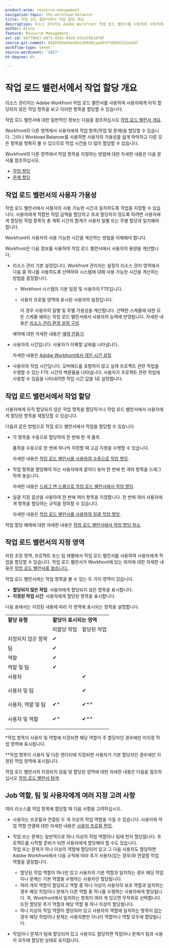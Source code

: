 ```yaml
---
product-area: resource-management
navigation-topic: the-workload-balancer
title: 작업 로드 밸런서에서 작업 할당 개요
description: 리소스 관리자는 Adobe Workfront 작업 로드 밸런서를 사용하여 사용자에게 아직 할당되지 않은 작업 항목을 보고 이러한 항목을 할당할 수 있습니다.
author: Alina
feature: Resource Management
exl-id: 98779b67-b975-4501-8426-63e255b1d7df
source-git-commit: 8420f65e84edd42204d91aa503ff0b95153a1e67
workflow-type: tm+mt
source-wordcount: '1027'
ht-degree: 0%

---
```


# 작업 로드 밸런서에서 작업 할당 개요

리소스 관리자는 Adobe Workfront 작업 로드 밸런서를 사용하여 사용자에게 아직 할당되지 않은 작업 항목을 보고 이러한 항목을 할당할 수 있습니다.

작업 로드 밸런서에 대한 일반적인 정보는 다음을 참조하십시오 [작업 로드 밸런서 개요](../../resource-mgmt/workload-balancer/overview-workload-balancer.md).

Workfront의 다른 영역에서 사용자에게 작업 항목(작업 및 문제)을 할당할 수 있습니다. 그러나 Workload Balancer를 사용하면 사용자의 가용성을 쉽게 파악하고 다른 모든 항목을 명확히 볼 수 있으므로 작업 시간을 더 많이 할당할 수 있습니다.

Workfront의 다른 영역에서 작업 항목을 지정하는 방법에 대한 자세한 내용은 다음 문서를 참조하십시오.

* [작업 할당](../../manage-work/tasks/assign-tasks/assign-tasks.md)
* [문제 할당](../../manage-work/issues/manage-issues/assign-issues.md)

## 작업 로드 밸런서의 사용자 가용성

작업 로드 밸런서에서 사용자의 사용 가능한 시간과 일치하도록 작업을 지정할 수 있습니다. 사용자에게 적합한 작업 금액을 할당하고 초과 할당하지 않도록 하려면 사용자에게 할당된 작업 항목의 총 계획 시간의 합계가 사용자 일별 또는 주별 할당과 일치해야 합니다.

Workfront이 사용자의 사용 가능한 시간을 계산하는 방법을 이해해야 합니다.

Workfront은 다음 정보를 사용하여 작업 로드 밸런서에서 사용자의 용량을 계산합니다.

* 리소스 관리 기본 설정입니다. Workfront 관리자는 설정의 리소스 관리 영역에서 다음 중 하나를 사용하도록 선택하여 시스템에 대해 사용 가능한 시간을 계산하는 방법을 결정합니다.

   * Workfront 시스템의 기본 일정 및 사용자의 FTE입니다.
   * 사용자 프로필 영역에 표시된 사용자의 일정입니다.

      이 경우 사용자의 일별 및 주별 가용성을 계산합니다. 선택한 스케줄에 대한 모든 스케줄 예외는 작업 로드 밸런서에서 사용자의 능력에 반영됩니다.
   자세한 내용은 [리소스 관리 환경 설정 구성](../../administration-and-setup/set-up-workfront/configure-system-defaults/configure-resource-mgmt-preferences.md).

   예약에 대한 자세한 내용은 [예약 만들기](../../administration-and-setup/set-up-workfront/configure-timesheets-schedules/create-schedules.md)

* 사용자의 시간입니다. 사용자가 이륙할 날짜를 나타냅니다.

   자세한 내용은 [Adobe Workfront에서 개인 시간 설정](../../workfront-basics/manage-your-account-and-profile/configuring-your-user-profile/personal-time-overview.md).

* 사용자의 작업 시간입니다. 오버헤드를 포함하지 않고 실제 프로젝트 관련 작업을 수행할 수 있는 FTE 시간의 백분율을 나타냅니다. 사용자가 프로젝트 관련 작업에 사용할 수 있음을 나타내려면 작업 시간 값을 1로 설정합니다.


## 작업 로드 밸런서에서 작업 할당

사용자에게 아직 할당되지 않은 작업 항목을 할당하거나 작업 로드 밸런서에서 사용자에게 할당된 항목을 재할당할 수 있습니다.

다음과 같은 방법으로 작업 로드 밸런서에서 작업을 할당할 수 있습니다.

* 각 항목을 수동으로 할당하여 한 번에 한 개 품목.

   품목을 수동으로 한 번에 하나씩 지정할 때 고급 지정을 수행할 수 있습니다.

   자세한 내용은 [작업 로드 밸런서를 사용하여 수동으로 작업 할당](../../resource-mgmt/workload-balancer/assign-work-in-workload-balancer-manually.md).

* 작업 항목을 할당해야 하는 사용자에게 끌어다 놓아 한 번에 한 개의 항목을 드래그하여 놓습니다.

   자세한 내용은 [드래그 앤 드롭으로 작업 로드 밸런서에서 작업 할당](../../resource-mgmt/workload-balancer/assign-work-in-workload-balancer-by-drag-and-drop.md).

* 일괄 지정 옵션을 사용하여 한 번에 여러 항목을 지정합니다. 한 번에 여러 사용자에게 항목을 할당하는 규칙을 정의할 수 있습니다.

   자세한 내용은 [작업 로드 밸런서를 사용하여 일괄 작업 할당](../../resource-mgmt/workload-balancer/assign-work-in-workload-balancer-in-bulk.md).

작업 할당 해제에 대한 자세한 내용은 [작업 로드 밸런서에서 작업 할당 취소](../../resource-mgmt/workload-balancer/unassign-work-in-workload-balancer.md).

## 작업 로드 밸런서의 지정 영역

자원 조정 영역, 프로젝트 또는 팀 레벨에서 작업 로드 밸런서를 사용하여 사용자에게 작업을 할당할 수 있습니다. 작업 로드 밸런서가 Workfront에 있는 위치에 대한 자세한 내용은 [작업 로드 밸런서를 찾습니다.](../../resource-mgmt/workload-balancer/locate-workload-balancer.md).

작업 로드 밸런서에는 작업 항목을 볼 수 있는 두 가지 영역이 있습니다.

* **할당되지 않은 작업**: 사용자에게 할당되지 않은 항목을 표시합니다.
* **지정된 작업 시간**: 사용자에게 할당된 항목을 표시합니다.

다음 표에서는 지정된 내용에 따라 각 영역에 표시되는 항목을 설명합니다.

<table style="table-layout:auto"> 
 <col> 
 <col> 
 <col> 
 <tbody> 
  <tr> 
   <td><strong>할당 유형</strong> </td> 
   <td colspan="2"><strong>할당이 표시되는 영역</strong> </td> 
  </tr> 
  <tr> 
   <td> </td> 
   <td>미할당 작업 </td> 
   <td>할당된 작업 </td> 
  </tr> 
  <tr data-mc-conditions=""> 
   <td><span style="font-weight: normal;">지정되지 않은 항목</span> </td> 
   <td><span>✔</span> </td> 
   <td> </td> 
  </tr> 
  <tr> 
   <td>팀</td> 
   <td>✔</td> 
   <td> </td> 
  </tr> 
  <tr data-mc-conditions=""> 
   <td><span data-mc-edit-date="2020-04-08T15:57:40.7175506-04:00" data-mc-editor="alinawilson" data-mc-comment="Drafted because role only is not displayed; first it will be displayed in Unassigned - 20.2 beta" data-mc-initials="AL" data-mc-creator="alinawilson" data-mc-create-date="2019-11-15T13:24:04.5189150-05:00">역할</span> </td> 
   <td><span>✔</span> </td> 
   <td> </td> 
  </tr> 
  <tr> 
   <td>역할 및 팀</td> 
   <td>✔</td> 
   <td> </td> 
  </tr> 
  <tr> 
   <td>사용자</td> 
   <td> </td> 
   <td>✔</td> 
  </tr> 
  <tr> 
   <td>사용자 및 팀</td> 
   <td> <p> </p> </td> 
   <td>✔</td> 
  </tr> 
  <tr> 
   <td>사용자, 역할 및 팀</td> 
   <td>✔*</td> 
   <td>✔**</td> 
  </tr> 
  <tr data-mc-conditions=""> 
   <td> <p>사용자 및 역할</p> </td> 
   <td><span data-mc-edit-date="2019-11-15T13:37:42.5435254-05:00" data-mc-editor="alinawilson" data-mc-comment="drafted because it's not in the Unassigned" data-mc-initials="AL" data-mc-creator="alinawilson" data-mc-create-date="2019-11-15T13:37:33.3097484-05:00">✔</span>*</td> 
   <td>✔**</td> 
  </tr> 
 </tbody> 
</table>

&#42;작업 항목이 사용자 및 역할에 지정되면 해당 역할이 주 할당자인 경우에만 미지정 작업 영역에 표시됩니다.

&#42;&#42;작업 항목이 사용자 및 다른 엔티티에 지정되면 사용자가 기본 할당자인 경우에만 지정된 작업 영역에 표시됩니다.

작업 로드 밸런서의 지정되지 않음 및 할당된 영역에 대한 자세한 내용은 다음을 참조하십시오 [작업 로드 밸런서 탐색](../../resource-mgmt/workload-balancer/navigate-the-workload-balancer.md).

## Job 역할, 팀 및 사용자에게 여러 지정 고려 사항

여러 리소스를 작업 항목에 할당할 때 다음 사항을 고려하십시오.

* 사용자는 프로필과 연결된 두 개 이상의 작업 역할을 가질 수 있습니다. 사용자와 작업 역할 연결에 대한 자세한 내용은 [사용자 프로필 편집](../../administration-and-setup/add-users/create-and-manage-users/edit-a-users-profile.md).

* 작업 또는 문제는 일반적으로 하나 이상의 작업 역할이나 팀에 먼저 할당됩니다. 프로젝트를 시작할 준비가 되면 사용자에게 할당해야 할 수도 있습니다.\
   작업 또는 문제가 하나 이상의 역할에 할당되어 있고 그 다음 사용자도 할당하면 Adobe Workfront에서 다음 규칙에 따라 추가 사용자(있는 경우)와 연결할 작업 역할을 결정합니다.

   * 할당된 작업 역할이 하나만 있고 사용자의 기본 역할과 일치하는 경우 해당 작업이나 문제는 기본 역할을 수행하는 사용자만 할당됩니다.
   * 여러 개의 역할이 할당되고 역할 중 하나 이상이 사용자의 보조 역할과 일치하는 경우 해당 작업이나 문제가 다른 역할 중 하나를 수행하는 사용자에게 할당됩니다. 즉, Workfront에서 일치하는 항목이 여러 개 있으면 무작위로 선택합니다. 또한 할당된 추가 역할과 해당 역할 중 하나 이상이 할당됩니다.
   * 하나 이상의 작업 역할이 할당되어 있고 사용자의 역할에 일치하는 항목이 없는 경우 해당 작업이나 문제는 사용자뿐만 아니라 역할이나 역할 모두에 할당됩니다.

* 작업이나 문제가 팀에 할당되어 있고 사용자도 할당하면 작업이나 문제가 팀과 사용자 모두에 할당된 상태로 유지됩니다.

<!--
<div data-mc-conditions="QuicksilverOrClassic.Draft mode">
<h2 data-mc-conditions="QuicksilverOrClassic.Quicksilver"> Manually assign one item at a time</h2>
<p data-mc-conditions="QuicksilverOrClassic.Draft mode">(NOTE: Moved manual assignment and drag-and-drop to their own articles) </p>
<ol>
<li value="1">Go to the Workload Balancer.</li>
<li value="2"> <p>Go to the <strong>Unassigned Work</strong> area and apply a filter to view work items</p> <p>Or</p> <p>Go to the <strong>Assigned Work</strong> area and expand the name of a user to view the work items assigned to them.</p> <note type="important">
<span>You cannot view and assign issues from the Unassigned Work area. You can only reassign issues already assigned to users in the Assigned Work area. Otherwise,</span> you can assign issues from a list or at the issue level. For information, see
<a href="../../manage-work/issues/manage-issues/assign-issues.md" class="MCXref xref">Assign issues</a>.
</note> </li>
<li value="3"> <p>Click the <strong>More menu</strong> <img src="assets/qs-more-menu.png"> on the bar of a work item, then click <strong>Assign this to</strong>. </p> <p> <img src="assets/workload-balancer-assign-this-to-link-from-task-350x117.png" style="width: 350;height: 117;"> </p> <note type="tip">
<p><span>You can also use the following shortcuts to assign tasks or issues:</span> </p>
<ul>
<li><span>In Windows: CTRL+click the task or issue bar.</span> </li>
<li><span>In&nbsp;Mac: CMD+click the task or issue bar.</span> </li>
</ul>
</note> </li>
<li value="4"> <p>Start typing the name of a user, job role, or team that you want to assign to the item in the <strong>Search people, role or teams</strong> field, select it when it displays in the list, then click&nbsp;<strong>Save</strong>. </p> <p> <img src="assets/assignments-box-wb.png"> </p> <p>This assigns or reassigns the work item to the specified assignees.</p> <p>If you assign an item to just a team or a job role, the item displays only in the Unassigned Work area. You must assign work items to users in order to display them in the Assigned Work area of the Workload Balancer.</p> <note type="tip">
<p>You can assign multiple users or job roles, and you can assign only one team. <span>You can assign only active users, <span>job roles</span>, and teams.</span></p>
<p><span>If a user, <span>job role</span>, or a team was assigned before they were deactivated, they remain assigned to the work item. In this case, we recommend the following:</span> </p>
<ul>
<li> <p><span>Reassign the work item to active resources.</span> </p> </li>
<li> <p><span>Associate the users in a deactivated team with an active team and reassign the work item to the active team.</span> </p> </li>
</ul>
</note> </li>
<li value="5"> <p>(Optional) Click the <strong>Show allocations icon</strong> <img src="assets/show-allocations-icon-small.png">, then click the <strong>More menu</strong> <img src="assets/qs-more-menu.png"> > <strong>Edit allocations</strong>.</p> <p>Or</p> <p>Double-click a daily or weekly allocation to modify the amount of time the user is allocated to the work item.</p> <p>For information about modifying user allocations in the Workload Balancer, see the "Modify user allocations"&nbsp;section in the article <a href="../../resource-mgmt/workload-balancer/manage-user-allocations-workload-balancer.md" class="MCXref xref">Manage user allocations in the Workload Balancer</a>.</p> </li>
</ol>
<div data-mc-conditions="QuicksilverOrClassic.Quicksilver">
<h2>Assign an item by dragging and dropping</h2>
<p data-mc-conditions="QuicksilverOrClassic.Draft mode">(NOTE: consider retitling this to "Assign one item at a time by dragging and dropping" when bulk assignments will come???)&nbsp;</p>
<p>You can assign an item from the Unassigned Work area to a user, or you can reassign an already assigned item to another user in the Assigned Work area.</p>
<ol>
<li value="1">Go to the Workload Balancer.</li>
<li value="2"> <p>Go to the <strong>Unassigned Work</strong> area and apply a filter to view work items.</p> <note type="important">
<span>You cannot view and assign issues from the Unassigned Work area.</span>
</note> </li>
<li value="3"> <p>Click the bar of a work item that indicates either the planned or the projected timeline and drag it over the name of a user in the <strong>Assigned</strong> area.</p> <p>The user you hover over to drop the work item to is highlighted.</p> <note type="tip">
The Planned Hours for the user you're hovering over update in real time with the number of daily Planned Hours from the work item, to indicate what the impact of adding a new item might be to their overall allocation.
</note> <p> <img src="assets/drag-drop-item-from-unassigned-to-assigned-wb-nwe-350x152.png" style="width: 350;height: 152;"> </p> </li>
<li value="4"> <p>When you are ready, drop the selected work item in the same line as the user's name in the Assigned Area. The item is assigned and the allocated Planned Hours are updated for the user with the new hours from the work item.</p> <note type="tip">
<p>If you enabled Group by Project in the Settings area, the assigned task displays under the corresponding project. If the setting is disabled, the assigned task displays in the user area. </p>
<p>The item displays according to the Workload Balancer criteria for sorting work items.&nbsp;For more information, see <a href="../../resource-mgmt/workload-balancer/navigate-the-workload-balancer.md" class="MCXref xref">Navigate the Workload Balancer</a>.</p>
</note> </li>
<li value="5"> <p>(Optional) Click the <strong>Show allocations icon</strong> <img src="assets/show-allocations-icon-small.png">, then click the <strong>More menu</strong> <img src="assets/qs-more-menu.png"> > <strong>Edit allocations</strong>. (NOTE: make sure these are still called this, and that the icon has not changed)</p> <p>Or</p> <p>Double-click a daily or weekly allocation to modify the amount of time the user is allocated to the work item.</p> <p>For information about modifying user allocations in the Workload Balancer, see the "Modify user allocations"&nbsp;section in the article <a href="../../resource-mgmt/workload-balancer/manage-user-allocations-workload-balancer.md" class="MCXref xref">Manage user allocations in the Workload Balancer</a>.</p> </li>
</ol> 
<div data-mc-conditions="QuicksilverOrClassic.Draft mode">
<h2>Assign items in bulk</h2>
<p>(NOTE: This is also a separate article. Should we keep this section or the separate article?) </p>
</div>
<p>&nbsp;</p>
</div>
</div>
-->

<!--
<div data-mc-conditions="QuicksilverOrClassic.Draft mode">
<h2>Unassign work items in the Workload Balancer</h2>
<p>(NOTE: moved this section to a new article. Draft here at release to preview) </p>
<p>You can either unassign items from users and move them to the Unassigned Work area, or reassign them to other users. </p>
<p>To unassign work items from users: </p>
<ol>
<li value="1">In the Workload Balancer, go to the <strong>Assigned Work</strong> area and expand a user.</li>
<li value="2">Do 
<MadCap:conditionalText data-mc-conditions="QuicksilverOrClassic.Draft mode">
one of
</MadCap:conditionalText>
the following:
<ul>
<li class="preview" data-mc-conditions="QuicksilverOrClassic.Draft mode"><p>Find the item you want to unassign in a user's area, click it, drag and drop it in the Unassigned area or in another user's area. </p></li>
<li><p>Click the <strong>More</strong> icon <img src="assets/more-icon-task-list.png"> to the right of the name of a work item, click&nbsp;<strong>Assign this to</strong> , then remove the name of the entities assigned to the work item or enter another name and click&nbsp;<strong>Save</strong>.</p><p><img src="assets/workload-balancer-assign-this-to-link-from-task-350x117.png" style="width: 350;height: 117;"></p></li>
</ul><p>The item displays in the Unassigned Work area if it matches the filtering criteria for that area and it is not assigned to any users or it displays in the user area if it is assigned to that user. </p><note type="tip">
Unassigned issues do not display in the Unassigned area.
</note><p>For information about filtering information in the Workload Balancer, see <a href="../../resource-mgmt/workload-balancer/filter-information-workload-balancer.md" class="MCXref xref">Manage filters in the Workload Balancer</a>. </p></li>
</ol>
</div>
-->
